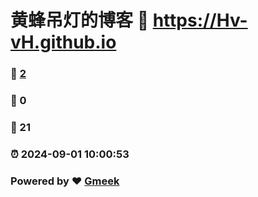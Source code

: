 # 黄蜂吊灯的博客 :link: https://Hv-vH.github.io 
### :page_facing_up: [2](https://Hv-vH.github.io/tag.html) 
### :speech_balloon: 0 
### :hibiscus: 21 
### :alarm_clock: 2024-09-01 10:00:53 
### Powered by :heart: [Gmeek](https://github.com/Meekdai/Gmeek)
